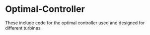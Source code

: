 # Optimal-Controller
These include code for the optimal controller used and designed for different turbines
